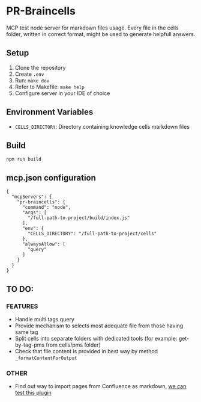 # PR-Braincells

MCP test node server for markdown files usage. Every file in the cells folder, written in correct format, might be used to generate helpfull answers.

## Setup

1. Clone the repository
2. Create `.env`
3. Run: `make dev`
4. Refer to Makefile: `make help`
5. Configure server in your IDE of choice

## Environment Variables

- `CELLS_DIRECTORY`: Directory containing knowledge cells markdown files

## Build
```
npm run build
``` 
## mcp.json configuration

```
{
  "mcpServers": {
    "pr-braincells": {
      "command": "node",
      "args": [
        "/full-path-to-project/build/index.js"
      ],
      "env": {
        "CELLS_DIRECTORY": "/full-path-to-project/cells"
      },
      "alwaysAllow": [
        "query"
      ]
    }
  }
}

```

## TO DO:

### FEATURES

- Handle multi tags query
- Provide mechanism to selects most adequate file from those having same tag
- Split cells into separate folders with dedicated tools (for example: get-by-tag-pms from cells/pms folder)
- Check that file content is provided in best way by method ```_formatContentForOutput```

### OTHER

- Find out way to import pages from Confluence as markdown, [we can test this plugin](https://marketplace.atlassian.com/apps/1221351/markdown-exporter-for-confluence?tab=reviews&hosting=cloud)